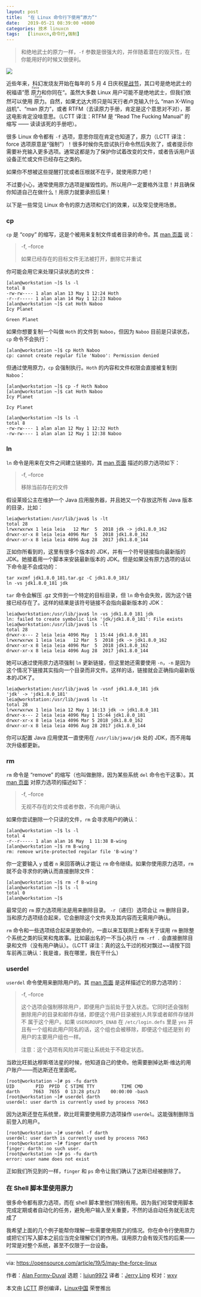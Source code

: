 ```yaml
---
layout: post
title:	"在 Linux 命令行下使用“原力”"
date:	2019-05-21 08:39:00 +0800 
categories:	技术 linuxcn 
tags:	[linuxcn,命令行,强制]
---
```




> 
> 和绝地武士的原力一样，`-f` 参数是很强大的，并伴随着潜在的毁灭性，在你能用好的时候又很便利。
> 
> 
> 


![](/Asserts/Images//attachment/album/201905/21/083913jqbwn4ywq1jqnb9y.jpg)


近些年来，科幻发烧友开始在每年的 5 月 4 日庆祝[星战节](https://www.starwars.com/star-wars-day)，其口号是绝地武士的祝福语”愿<ruby> 原力 <rt>  Force </rt></ruby>和你同在“。虽然大多数 Linux 用户可能不是绝地武士，但我们依然可以使用<ruby> 原力 <rt>  Force </rt></ruby>。自然，如果尤达大师只是叫天行者卢克输入什么 “man X-Wing 战机“、“man 原力”，或者 RTFM（去读原力手册，肯定是这个意思对不对），那这电影肯定没啥意思。（LCTT 译注：RTFM 是 “Read The Fucking Manual” 的缩写 —— 读读该死的手册吧）。


很多 Linux 命令都有 `-f` 选项，意思你现在肯定也知道了，原力（LCTT 译注：force 选项原意是“强制”）！很多时候你先尝试执行命令然后失败了，或者提示你需要补充输入更多选项。通常这都是为了保护你试着改变的文件，或者告诉用户该设备正忙或文件已经存在之类的。


如果你不想被这些提醒打扰或者压根就不在乎，就使用原力吧！


不过要小心，通常使用原力选项是摧毁性的。所以用户一定要格外注意！并且确保你知道自己在做什么！用原力就要承担后果！


以下是一些常见 Linux 命令的原力选项和它们的效果，以及常见使用场景。


### cp


`cp` 是 “copy” 的缩写，这是个被用来复制文件或者目录的命令。其 [man 页面](http://man7.org/linux/man-pages/man1/cp.1.html) 说：



> 
> -f, –force
> 
> 
> 如果已经存在的目标文件无法被打开，删除它并重试
> 
> 
> 


你可能会用它来处理只读状态的文件：



```
[alan@workstation ~]$ ls -l
total 8
-rw-rw---- 1 alan alan 13 May 1 12:24 Hoth
-r--r----- 1 alan alan 14 May 1 12:23 Naboo
[alan@workstation ~]$ cat Hoth Naboo
Icy Planet

Green Planet
```

如果你想要复制一个叫做 `Hoth` 的文件到 `Naboo`，但因为 `Naboo` 目前是只读状态，`cp` 命令不会执行：



```
[alan@workstation ~]$ cp Hoth Naboo
cp: cannot create regular file 'Naboo': Permission denied
```

但通过使用原力，`cp` 会强制执行。`Hoth` 的内容和文件权限会直接被复制到 `Naboo`：



```
[alan@workstation ~]$ cp -f Hoth Naboo
[alan@workstation ~]$ cat Hoth Naboo
Icy Planet

Icy Planet

[alan@workstation ~]$ ls -l
total 8
-rw-rw---- 1 alan alan 12 May 1 12:32 Hoth
-rw-rw---- 1 alan alan 12 May 1 12:38 Naboo
```

### ln


`ln` 命令是用来在文件之间建立链接的，其 [man 页面](http://man7.org/linux/man-pages/man1/ln.1.html) 描述的原力选项如下：



> 
> -f, –force
> 
> 
> 移除当前存在的文件
> 
> 
> 


假设莱娅公主在维护一个 Java 应用服务器，并且她又一个存放这所有 Java 版本的目录，比如：



```
leia@workstation:/usr/lib/java$ ls -lt
total 28
lrwxrwxrwx 1 leia leia   12 Mar  5  2018 jdk -> jdk1.8.0_162
drwxr-xr-x 8 leia leia 4096 Mar  5  2018 jdk1.8.0_162
drwxr-xr-x 8 leia leia 4096 Aug 28  2017 jdk1.8.0_144
```

正如你所看到的，这里有很多个版本的 JDK，并有一个符号链接指向最新版的 JDK。她接着用一个脚本来安装最新版本的 JDK。但是如果没有原力选项的话以下命令是不会成功的：



```
tar xvzmf jdk1.8.0_181.tar.gz -C jdk1.8.0_181/
ln -vs jdk1.8.0_181 jdk
```

`tar` 命令会解压 .gz 文件到一个特定的目标目录，但 `ln` 命令会失败，因为这个链接已经存在了。这样的结果是该符号链接不会指向最新版本的 JDK：



```
leia@workstation:/usr/lib/java$ ln -vs jdk1.8.0_181 jdk
ln: failed to create symbolic link 'jdk/jdk1.8.0_181': File exists
leia@workstation:/usr/lib/java$ ls -lt
total 28
drwxr-x--- 2 leia leia 4096 May  1 15:44 jdk1.8.0_181
lrwxrwxrwx 1 leia leia   12 Mar  5  2018 jdk -> jdk1.8.0_162
drwxr-xr-x 8 leia leia 4096 Mar  5  2018 jdk1.8.0_162
drwxr-xr-x 8 leia leia 4096 Aug 28  2017 jdk1.8.0_144
```

她可以通过使用原力选项强制 `ln` 更新链接，但这里她还需要使用 `-n`，`-n` 是因为这个情况下链接其实指向一个目录而非文件。这样的话，链接就会正确指向最新版本的JDK了。



```
leia@workstation:/usr/lib/java$ ln -vsnf jdk1.8.0_181 jdk
'jdk' -> 'jdk1.8.0_181'
leia@workstation:/usr/lib/java$ ls -lt
total 28
lrwxrwxrwx 1 leia leia 12 May 1 16:13 jdk -> jdk1.8.0_181
drwxr-x--- 2 leia leia 4096 May 1 15:44 jdk1.8.0_181
drwxr-xr-x 8 leia leia 4096 Mar 5 2018 jdk1.8.0_162
drwxr-xr-x 8 leia leia 4096 Aug 28 2017 jdk1.8.0_144
```

你可以配置 Java 应用使其一直使用在 `/usr/lib/java/jdk` 处的 JDK，而不用每次升级都更新。


### rm


`rm` 命令是 “remove” 的缩写（也叫做删除，因为某些系统 `del` 命令也干这事）。其 [man 页面](http://man7.org/linux/man-pages/man1/rm.1.html) 对原力选项的描述如下：



> 
> -f, –force
> 
> 
> 无视不存在的文件或者参数，不向用户确认
> 
> 
> 


如果你尝试删除一个只读的文件，`rm` 会寻求用户的确认：



```
[alan@workstation ~]$ ls -l
total 4
-r--r----- 1 alan alan 16 May  1 11:38 B-wing
[alan@workstation ~]$ rm B-wing 
rm: remove write-protected regular file 'B-wing'?
```

你一定要输入 `y` 或者 `n` 来回答确认才能让 `rm` 命令继续。如果你使用原力选项，`rm` 就不会寻求你的确认而直接删除文件：



```
[alan@workstation ~]$ rm -f B-wing
[alan@workstation ~]$ ls -l
total 0
[alan@workstation ~]$
```

最常见的 `rm` 原力选项用法是用来删除目录。 `-r`（递归）选项会让 `rm` 删除目录，当和原力选项结合起来，它会删除这个文件夹及其内容而无需用户确认。


`rm` 命令和一些选项结合起来是致命的，一直以来互联网上都有关于误用 `rm` 删除整个系统之类的玩笑和鬼故事。比如最出名的一不当心执行 `rm -rf .` 会直接删除目录和文件（没有用户确认）。（LCTT 译注：真的这么干过的校对飘过~~请按下回车前再三确认：我是谁，我在哪里，我在干什么）


### userdel


`userdel` 命令使用来删除用户的。其 [man 页面](http://man7.org/linux/man-pages/man8/userdel.8.html) 是这样描述它的原力选项的：



> 
> -f, –force
> 
> 
> 这个选项会强制移除用户，即便用户当前处于登入状态。它同时还会强制 删除用户的目录和邮件存储，即便这个用户目录被别人共享或者邮件存储并不 属于这个用户。如果 `USERGROUPS_ENAB` 在 `/etc/login.defs` 里是 `yes` 并且有一个组和此用户同名的话，这个组也会被移除，即便这个组还是别 的用户的主要用户组也一样。
> 
> 
> 注意：这个选项有风险并可能让系统处于不稳定状态。
> 
> 
> 


当欧比旺抵达穆斯塔法星的时候，他知道自己的使命。他需要删掉达斯·维达的用户账户——而达斯还在里面呢。



```
[root@workstation ~]# ps -fu darth
UID        PID  PPID  C STIME TTY          TIME CMD
darth     7663  7655  0 13:28 pts/3    00:00:00 -bash
[root@workstation ~]# userdel darth
userdel: user darth is currently used by process 7663
```

因为达斯还登在系统里，欧比旺需要使用原力选项操作 `userdel`。这能强制删除当前登入的用户。



```
[root@workstation ~]# userdel -f darth
userdel: user darth is currently used by process 7663
[root@workstation ~]# finger darth
finger: darth: no such user.
[root@workstation ~]# ps -fu darth
error: user name does not exist
```

正如我们所见到的一样，`finger` 和 `ps` 命令让我们确认了达斯已经被删除了。


### 在 Shell 脚本里使用原力


很多命令都有原力选项，而在 shell 脚本里他们特别有用。因为我们经常使用脚本完成定期或者自动化的任务，避免用户输入至关重要，不然的话自动任务就无法完成了


我希望上面的几个例子能帮你理解一些需要使用原力的情况。你在命令行使用原力或把它们写入脚本之前应当完全理解它们的作用。误用原力会有毁灭性的后果——时常是对整个系统，甚至不仅限于一台设备。




---


via: <https://opensource.com/article/19/5/may-the-force-linux>


作者：[Alan Formy-Duval](https://opensource.com/users/alanfdoss) 选题：[lujun9972](https://github.com/lujun9972) 译者：[Jerry Ling](https://github.com/Moelf) 校对：[wxy](https://github.com/wxy)


本文由 [LCTT](https://github.com/LCTT/TranslateProject) 原创编译，[Linux中国](https://linux.cn/) 荣誉推出
